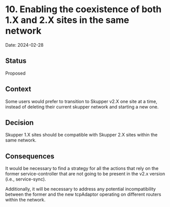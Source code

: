 # 10. Enabling the coexistence of both 1.X and 2.X sites in the same network

Date: 2024-02-28

## Status

Proposed

## Context

Some users would prefer to transition to Skupper v2.X one site at a time, instead of
deleting their current skupper network and starting a new one.

## Decision

Skupper 1.X sites should be compatible with Skupper 2.X sites within the same network.

## Consequences

It would be necessary to find a strategy for all the actions that rely on the former service-controller that are not 
going to be present in the v2.x version (i.e., service-sync). 

Additionally, it will be necessary to address any potential incompatibility between the former and the new tcpAdaptor 
operating on different routers within the network.